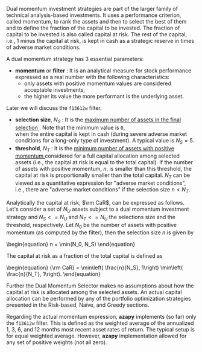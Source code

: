 Dual momentum investment strategies are part of the larger family of technical
analysis-based investments. It uses a performance criterion, called momentum,
to rank the assets and then to select the best of them and to define
the fraction of the capital to be invested.
The fraction of capital to be invested is also called capital at risk.
The rest of the capital, i.e., 1 minus the capital at risk, is kept in cash
as a strategic reserve in times of adverse market conditions.

A dual momentum strategy has 3 essential parameters:
  * **momentum** or **filter** : It is an analytical measure for stock
  performance expressed as a real number with the following characteristics:
    - only assets with positive momentum values are considered acceptable
    investments,
    - the higher its value the more performant is the underlying asset.

  Later we will discuss the `f13612w` filter.

  * **selection size**, $N_S$ : It is the <u> maximum number of assets in
  the final selection </u>. Note that the minimum value is `0`,  
  when the entire capital is kept in cash (during severe adverse market
  conditions for a long-only type of investment). A typical value is $N_S = 5$.
  * **threshold**, $N_T$ : It is the <u> minimum number of assets with
  positive momentum </u> considered for a full capital allocation among
  selected assets (i.e., the capital at risk is equal to the total capital).
  If the number of assets with positive momentum, $n$, is smaller than this
  threshold, the capital at risk is proportionally smaller than the total
  capital. $N_T$ can be viewed as a quantitative expression for
  "adverse market conditions", i.e., there are "adverse market conditions"
  if the selection size $n < N_T$.


Analytically the capital at risk, $\rm CaR$, can be expressed as follows.
Let's consider a set of $N_U$ assets subject to a dual momentum investment
strategy and $N_S <= N_U$ and $N_T <= N_U$ the selections size and the
threshold, respectively.
Let $N_0$ be the number of assets with positive momentum (as computed by the
filter), then the selection size $n$ is given by

\begin{equation}
  n = \min(N_0, N_S)
\end{equation}

The capital at risk as a fraction of the total capital is defined as

\begin{equation}
  {\rm CaR} = \min\left( \frac{n}{N_S}, 1\right)
              \min\left( \frac{n}{N_T}, 1\right).
\end{equation}

Further the Dual Momentum Selector makes no assumptions about how
the capital at risk is allocated among the selected assets.
An actual capital allocation can be performed by any of the portfolio
optimization strategies presented in the Risk-based, Naïve, and Greedy
sections.

Regarding the actual momentum expression, **azapy** implements (so far)
only the `f13612w` filter. This is defined as the weighted average of
the annualized 1, 3, 6, and 12 months most recent asset rates of return.
The typical setup is for equal weighted average.
However, **azapy** implementation allowed for any set of positive weights
(not all zero).
